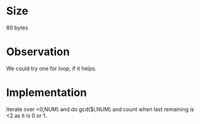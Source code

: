 # Size
80 bytes

# Observation
We could try one for loop, if it helps.

# Implementation
Iterate over <0,NUM) and do gcd($i,NUM) and count when last remaining is <2 as it is 0 or 1.